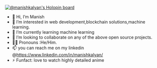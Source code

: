 [![@manishkalyan's Holopin board](https://holopin.me/manishkalyan)](https://holopin.io/@manishkalyan)
- 👋 Hi, I’m Manish
- 👀 I’m interested in web development,blockchain solutions,machine learning.
- 🌱 I’m currently learning machine learning
- 💞️ I’m looking to collaborate on any of the above open source projects.
- 🤵‍♂‍ Pronouns :He/Him.
- 📫 you can reach me on my linkedin @https://www.linkedin.com/in/manishkalyan/
- ⚡ Funfact: love to watch highly detailed anime




<!---
MANISH-LAB/MANISH-LAB is a ✨ special ✨ repository because its `README.md` (this file) appears on your GitHub profile.
You can click the Preview link to take a look at your changes.
--->
